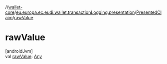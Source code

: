 //[wallet-core](../../../index.md)/[eu.europa.ec.eudi.wallet.transactionLogging.presentation](../index.md)/[PresentedClaim](index.md)/[rawValue](raw-value.md)

# rawValue

[androidJvm]\
val [rawValue](raw-value.md): [Any](https://kotlinlang.org/api/latest/jvm/stdlib/kotlin-stdlib/kotlin/-any/index.html)
